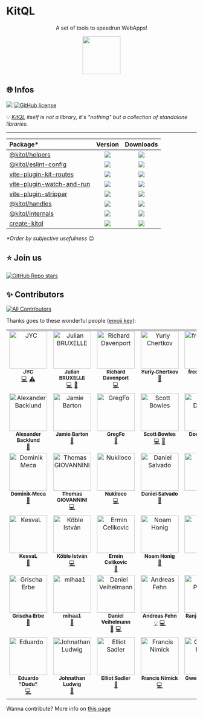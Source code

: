 # KitQL

<p align="center">
  A set of tools to speedrun WebApps!
</p>

<p align="center">
  <img src="./logo.svg" width="100" />
</p>

## 🌐 Infos

[![](https://img.shields.io/badge/Documentation%20of-kitql-FF3E00.svg?style=flat&logo=stackblitz&logoColor=FF3E00)](https://kitql.dev/docs)
[![GitHub license](https://img.shields.io/badge/license-MIT-gree.svg)](./LICENSE)

💡 _[KitQL](https://www.kitql.dev/docs) itself is not a library, it's "nothing" but a collection of
standalone libraries._

---

| Package\*                                                                   |                                                                Version                                                                 |                                                             Downloads                                                             |
| :-------------------------------------------------------------------------- | :------------------------------------------------------------------------------------------------------------------------------------: | :-------------------------------------------------------------------------------------------------------------------------------: |
| [@kitql/helpers](./packages/helpers/README.md)                              |            [![](https://img.shields.io/npm/v/@kitql/helpers?color=&logo=npm)](https://www.npmjs.com/package/@kitql/helpers)            |            [![](https://img.shields.io/npm/dm/@kitql/helpers?&logo=npm)](https://www.npmjs.com/package/@kitql/helpers)            |
| [@kitql/eslint-config](./packages/helpers/README.md)                        |      [![](https://img.shields.io/npm/v/@kitql/eslint-config?color=&logo=npm)](https://www.npmjs.com/package/@kitql/eslint-config)      |      [![](https://img.shields.io/npm/dm/@kitql/eslint-config?&logo=npm)](https://www.npmjs.com/package/@kitql/eslint-config)      |
| [vite-plugin-kit-routes](./packages/vite-plugin-kit-routes/README.md)       |    [![](https://img.shields.io/npm/v/vite-plugin-kit-routes?color=&logo=npm)](https://www.npmjs.com/package/vite-plugin-kit-routes)    |    [![](https://img.shields.io/npm/dm/vite-plugin-kit-routes?&logo=npm)](https://www.npmjs.com/package/vite-plugin-kit-routes)    |
| [vite-plugin-watch-and-run](./packages/vite-plugin-watch-and-run/README.md) | [![](https://img.shields.io/npm/v/vite-plugin-watch-and-run?color=&logo=npm)](https://www.npmjs.com/package/vite-plugin-watch-and-run) | [![](https://img.shields.io/npm/dm/vite-plugin-watch-and-run?&logo=npm)](https://www.npmjs.com/package/vite-plugin-watch-and-run) |
| [vite-plugin-stripper](./packages/vite-plugin-stripper/README.md)           |      [![](https://img.shields.io/npm/v/vite-plugin-stripper?color=&logo=npm)](https://www.npmjs.com/package/vite-plugin-stripper)      |      [![](https://img.shields.io/npm/dm/vite-plugin-stripper?&logo=npm)](https://www.npmjs.com/package/vite-plugin-stripper)      |
| [@kitql/handles](./packages/handles/README.md)                              |            [![](https://img.shields.io/npm/v/@kitql/handles?color=&logo=npm)](https://www.npmjs.com/package/@kitql/handles)            |            [![](https://img.shields.io/npm/dm/@kitql/handles?&logo=npm)](https://www.npmjs.com/package/@kitql/handles)            |
| [@kitql/internals](./packages/internals/README.md)                          |          [![](https://img.shields.io/npm/v/@kitql/internals?color=&logo=npm)](https://www.npmjs.com/package/@kitql/internals)          |          [![](https://img.shields.io/npm/dm/@kitql/internals?&logo=npm)](https://www.npmjs.com/package/@kitql/internals)          |
| [create-kitql](./packages/create-kitql/README.md)                           |              [![](https://img.shields.io/npm/v/create-kitql?color=&logo=npm)](https://www.npmjs.com/package/create-kitql)              |              [![](https://img.shields.io/npm/dm/create-kitql?&logo=npm)](https://www.npmjs.com/package/create-kitql)              |

_\*Order by subjective usefulness_ 😉

## ⭐️ Join us

[![GitHub Repo stars](https://img.shields.io/github/stars/jycouet/kitql?logo=github&label=KitQL&color=#4ACC31)](https://github.com/jycouet/kitql)

## ✨ Contributors

<!-- ALL-CONTRIBUTORS-BADGE:START - Do not remove or modify this section -->
[![All Contributors](https://img.shields.io/badge/all_contributors-40-orange.svg?style=flat-square)](#contributors-)
<!-- ALL-CONTRIBUTORS-BADGE:END -->

Thanks goes to these wonderful people ([emoji key](https://allcontributors.org/docs/en/emoji-key)):

<!-- ALL-CONTRIBUTORS-LIST:START - Do not remove or modify this section -->
<!-- prettier-ignore-start -->
<!-- markdownlint-disable -->
<table>
  <tbody>
    <tr>
      <td align="center" valign="top" width="14.28%"><a href="http://www.dynamicprocess.io"><img src="https://avatars.githubusercontent.com/u/5312607?v=4?s=100" width="100px;" alt="JYC"/><br /><sub><b>JYC</b></sub></a><br /><a href="https://github.com/jycouet/kitql/commits?author=jycouet" title="Code">💻</a> <a href="https://github.com/jycouet/kitql/commits?author=jycouet" title="Tests">⚠️</a></td>
      <td align="center" valign="top" width="14.28%"><a href="http://linkedin.com/in/julian-bruxelle"><img src="https://avatars.githubusercontent.com/u/36154424?v=4?s=100" width="100px;" alt="Julian BRUXELLE"/><br /><sub><b>Julian BRUXELLE</b></sub></a><br /><a href="https://github.com/jycouet/kitql/commits?author=JulianBruxelle" title="Code">💻</a> <a href="https://github.com/jycouet/kitql/issues?q=author%3AJulianBruxelle" title="Bug reports">🐛</a></td>
      <td align="center" valign="top" width="14.28%"><a href="https://github.com/richarddavenport"><img src="https://avatars.githubusercontent.com/u/3596012?v=4?s=100" width="100px;" alt="Richard Davenport"/><br /><sub><b>Richard Davenport</b></sub></a><br /><a href="https://github.com/jycouet/kitql/commits?author=richarddavenport" title="Code">💻</a></td>
      <td align="center" valign="top" width="14.28%"><a href="https://github.com/cya"><img src="https://avatars.githubusercontent.com/u/795915?v=4?s=100" width="100px;" alt="Yuriy Chertkov"/><br /><sub><b>Yuriy Chertkov</b></sub></a><br /><a href="https://github.com/jycouet/kitql/issues?q=author%3Acya" title="Bug reports">🐛</a></td>
      <td align="center" valign="top" width="14.28%"><a href="https://github.com/frederikhors"><img src="https://avatars.githubusercontent.com/u/41120635?v=4?s=100" width="100px;" alt="frederikhors"/><br /><sub><b>frederikhors</b></sub></a><br /><a href="#ideas-frederikhors" title="Ideas, Planning, & Feedback">🤔</a></td>
      <td align="center" valign="top" width="14.28%"><a href="https://scottspence.com"><img src="https://avatars.githubusercontent.com/u/234708?v=4?s=100" width="100px;" alt="Scott Spence"/><br /><sub><b>Scott Spence</b></sub></a><br /><a href="https://github.com/jycouet/kitql/issues?q=author%3Aspences10" title="Bug reports">🐛</a></td>
      <td align="center" valign="top" width="14.28%"><a href="http://szery.net.pl"><img src="https://avatars.githubusercontent.com/u/4786095?v=4?s=100" width="100px;" alt="Łukasz Wiśniewski"/><br /><sub><b>Łukasz Wiśniewski</b></sub></a><br /><a href="https://github.com/jycouet/kitql/commits?author=lukaszwisniewski88" title="Code">💻</a></td>
    </tr>
    <tr>
      <td align="center" valign="top" width="14.28%"><a href="https://github.com/AlexanderBacklund"><img src="https://avatars.githubusercontent.com/u/22005025?v=4?s=100" width="100px;" alt="Alexander Backlund"/><br /><sub><b>Alexander Backlund</b></sub></a><br /><a href="#ideas-AlexanderBacklund" title="Ideas, Planning, & Feedback">🤔</a></td>
      <td align="center" valign="top" width="14.28%"><a href="https://graphql.wtf"><img src="https://avatars.githubusercontent.com/u/950181?v=4?s=100" width="100px;" alt="Jamie Barton"/><br /><sub><b>Jamie Barton</b></sub></a><br /><a href="https://github.com/jycouet/kitql/commits?author=notrab" title="Documentation">📖</a></td>
      <td align="center" valign="top" width="14.28%"><a href="https://github.com/gregoryforel"><img src="https://avatars.githubusercontent.com/u/4669234?v=4?s=100" width="100px;" alt="GregFo"/><br /><sub><b>GregFo</b></sub></a><br /><a href="https://github.com/jycouet/kitql/commits?author=gregoryforel" title="Documentation">📖</a></td>
      <td align="center" valign="top" width="14.28%"><a href="https://github.com/scottBowles"><img src="https://avatars.githubusercontent.com/u/59491167?v=4?s=100" width="100px;" alt="Scott Bowles"/><br /><sub><b>Scott Bowles</b></sub></a><br /><a href="https://github.com/jycouet/kitql/commits?author=scottBowles" title="Code">💻</a> <a href="https://github.com/jycouet/kitql/commits?author=scottBowles" title="Documentation">📖</a></td>
      <td align="center" valign="top" width="14.28%"><a href="http://happycollision.com"><img src="https://avatars.githubusercontent.com/u/3663628?v=4?s=100" width="100px;" alt="Don Denton"/><br /><sub><b>Don Denton</b></sub></a><br /><a href="https://github.com/jycouet/kitql/commits?author=happycollision" title="Documentation">📖</a></td>
      <td align="center" valign="top" width="14.28%"><a href="https://github.com/B2o5T"><img src="https://avatars.githubusercontent.com/u/7361780?v=4?s=100" width="100px;" alt="Dimitri POSTOLOV"/><br /><sub><b>Dimitri POSTOLOV</b></sub></a><br /><a href="https://github.com/jycouet/kitql/commits?author=B2o5T" title="Documentation">📖</a> <a href="#design-B2o5T" title="Design">🎨</a></td>
      <td align="center" valign="top" width="14.28%"><a href="https://github.com/nikfp"><img src="https://avatars.githubusercontent.com/u/46945607?v=4?s=100" width="100px;" alt="Nik F P"/><br /><sub><b>Nik F P</b></sub></a><br /><a href="https://github.com/jycouet/kitql/commits?author=nikfp" title="Documentation">📖</a></td>
    </tr>
    <tr>
      <td align="center" valign="top" width="14.28%"><a href="https://github.com/dminikm"><img src="https://avatars.githubusercontent.com/u/9631648?v=4?s=100" width="100px;" alt="Dominik Meca"/><br /><sub><b>Dominik Meca</b></sub></a><br /><a href="https://github.com/jycouet/kitql/issues?q=author%3Adminikm" title="Bug reports">🐛</a></td>
      <td align="center" valign="top" width="14.28%"><a href="https://github.com/Giovannini"><img src="https://avatars.githubusercontent.com/u/5586669?v=4?s=100" width="100px;" alt="Thomas GIOVANNINI"/><br /><sub><b>Thomas GIOVANNINI</b></sub></a><br /><a href="https://github.com/jycouet/kitql/commits?author=Giovannini" title="Code">💻</a></td>
      <td align="center" valign="top" width="14.28%"><a href="https://github.com/Nukiloco"><img src="https://avatars.githubusercontent.com/u/16618467?v=4?s=100" width="100px;" alt="Nukiloco"/><br /><sub><b>Nukiloco</b></sub></a><br /><a href="https://github.com/jycouet/kitql/commits?author=Nukiloco" title="Code">💻</a></td>
      <td align="center" valign="top" width="14.28%"><a href="http://danielsalvado.com"><img src="https://avatars.githubusercontent.com/u/9869755?v=4?s=100" width="100px;" alt="Daniel Salvado"/><br /><sub><b>Daniel Salvado</b></sub></a><br /><a href="https://github.com/jycouet/kitql/commits?author=danisal" title="Documentation">📖</a></td>
      <td align="center" valign="top" width="14.28%"><a href="https://github.com/dztek"><img src="https://avatars.githubusercontent.com/u/94202437?v=4?s=100" width="100px;" alt="dztek"/><br /><sub><b>dztek</b></sub></a><br /><a href="https://github.com/jycouet/kitql/commits?author=dztek" title="Documentation">📖</a></td>
      <td align="center" valign="top" width="14.28%"><a href="https://github.com/david-plugge"><img src="https://avatars.githubusercontent.com/u/59972093?v=4?s=100" width="100px;" alt="David Plugge"/><br /><sub><b>David Plugge</b></sub></a><br /><a href="https://github.com/jycouet/kitql/commits?author=david-plugge" title="Code">💻</a></td>
      <td align="center" valign="top" width="14.28%"><a href="https://github.com/steven-crespo"><img src="https://avatars.githubusercontent.com/u/2317818?v=4?s=100" width="100px;" alt="Steve Crespo"/><br /><sub><b>Steve Crespo</b></sub></a><br /><a href="https://github.com/jycouet/kitql/commits?author=steven-crespo" title="Documentation">📖</a></td>
    </tr>
    <tr>
      <td align="center" valign="top" width="14.28%"><a href="https://kesval.com"><img src="https://avatars.githubusercontent.com/u/47763141?v=4?s=100" width="100px;" alt="KesvaL"/><br /><sub><b>KesvaL</b></sub></a><br /><a href="https://github.com/jycouet/kitql/issues?q=author%3AxKesvaL" title="Bug reports">🐛</a></td>
      <td align="center" valign="top" width="14.28%"><a href="http://kobleistvan.com"><img src="https://avatars.githubusercontent.com/u/6638917?v=4?s=100" width="100px;" alt="Köble István"/><br /><sub><b>Köble István</b></sub></a><br /><a href="https://github.com/jycouet/kitql/commits?author=kobleistvan" title="Code">💻</a></td>
      <td align="center" valign="top" width="14.28%"><a href="http://celikovic.me"><img src="https://avatars.githubusercontent.com/u/4040457?v=4?s=100" width="100px;" alt="Ermin Celikovic"/><br /><sub><b>Ermin Celikovic</b></sub></a><br /><a href="https://github.com/jycouet/kitql/commits?author=ermincelikovic" title="Documentation">📖</a></td>
      <td align="center" valign="top" width="14.28%"><a href="https://github.com/noam-honig"><img src="https://avatars.githubusercontent.com/u/16635859?v=4?s=100" width="100px;" alt="Noam Honig"/><br /><sub><b>Noam Honig</b></sub></a><br /><a href="https://github.com/jycouet/kitql/commits?author=noam-honig" title="Documentation">📖</a></td>
      <td align="center" valign="top" width="14.28%"><a href="https://icewolf.ca"><img src="https://avatars.githubusercontent.com/u/12853597?v=4?s=100" width="100px;" alt="David"/><br /><sub><b>David</b></sub></a><br /><a href="https://github.com/jycouet/kitql/issues?q=author%3Ahmnd" title="Bug reports">🐛</a></td>
      <td align="center" valign="top" width="14.28%"><a href="https://github.com/tmarnet"><img src="https://avatars.githubusercontent.com/u/10536410?v=4?s=100" width="100px;" alt="Thomas Marnet"/><br /><sub><b>Thomas Marnet</b></sub></a><br /><a href="https://github.com/jycouet/kitql/issues?q=author%3Atmarnet" title="Bug reports">🐛</a></td>
      <td align="center" valign="top" width="14.28%"><a href="https://github.com/kran6a"><img src="https://avatars.githubusercontent.com/u/15054534?v=4?s=100" width="100px;" alt="kran6a"/><br /><sub><b>kran6a</b></sub></a><br /><a href="https://github.com/jycouet/kitql/commits?author=kran6a" title="Code">💻</a></td>
    </tr>
    <tr>
      <td align="center" valign="top" width="14.28%"><a href="https://legrisch.com"><img src="https://avatars.githubusercontent.com/u/46897060?v=4?s=100" width="100px;" alt="Grischa Erbe"/><br /><sub><b>Grischa Erbe</b></sub></a><br /><a href="https://github.com/jycouet/kitql/issues?q=author%3Agrischaerbe" title="Bug reports">🐛</a></td>
      <td align="center" valign="top" width="14.28%"><a href="https://github.com/mihaa1"><img src="https://avatars.githubusercontent.com/u/15923264?v=4?s=100" width="100px;" alt="mihaa1"/><br /><sub><b>mihaa1</b></sub></a><br /><a href="https://github.com/jycouet/kitql/issues?q=author%3Amihaa1" title="Bug reports">🐛</a></td>
      <td align="center" valign="top" width="14.28%"><a href="https://github.com/Dan1ve"><img src="https://avatars.githubusercontent.com/u/7125814?v=4?s=100" width="100px;" alt="Daniel Veihelmann"/><br /><sub><b>Daniel Veihelmann</b></sub></a><br /><a href="https://github.com/jycouet/kitql/issues?q=author%3ADan1ve" title="Bug reports">🐛</a> <a href="https://github.com/jycouet/kitql/commits?author=Dan1ve" title="Code">💻</a></td>
      <td align="center" valign="top" width="14.28%"><a href="https://github.com/fehnomenal"><img src="https://avatars.githubusercontent.com/u/9959940?v=4?s=100" width="100px;" alt="Andreas Fehn"/><br /><sub><b>Andreas Fehn</b></sub></a><br /><a href="#example-fehnomenal" title="Examples">💡</a> <a href="https://github.com/jycouet/kitql/commits?author=fehnomenal" title="Code">💻</a></td>
      <td align="center" valign="top" width="14.28%"><a href="https://github.com/ranjan-purbey"><img src="https://avatars.githubusercontent.com/u/6953187?v=4?s=100" width="100px;" alt="Ranjan Purbey"/><br /><sub><b>Ranjan Purbey</b></sub></a><br /><a href="#ideas-ranjan-purbey" title="Ideas, Planning, & Feedback">🤔</a></td>
      <td align="center" valign="top" width="14.28%"><a href="https://github.com/PudottaPommin"><img src="https://avatars.githubusercontent.com/u/1709099?v=4?s=100" width="100px;" alt="Michal Hanajik"/><br /><sub><b>Michal Hanajik</b></sub></a><br /><a href="https://github.com/jycouet/kitql/commits?author=PudottaPommin" title="Code">💻</a></td>
      <td align="center" valign="top" width="14.28%"><a href="https://github.com/oscarfsbs"><img src="https://avatars.githubusercontent.com/u/128075003?v=4?s=100" width="100px;" alt="oscar"/><br /><sub><b>oscar</b></sub></a><br /><a href="https://github.com/jycouet/kitql/commits?author=oscarfsbs" title="Documentation">📖</a></td>
    </tr>
    <tr>
      <td align="center" valign="top" width="14.28%"><a href="https://emac.ac"><img src="https://avatars.githubusercontent.com/u/18234710?v=4?s=100" width="100px;" alt="Eduardo "Dudu""/><br /><sub><b>Eduardo "Dudu"</b></sub></a><br /><a href="https://github.com/jycouet/kitql/commits?author=duducpp" title="Code">💻</a></td>
      <td align="center" valign="top" width="14.28%"><a href="http://johnathan.dev"><img src="https://avatars.githubusercontent.com/u/1262078?v=4?s=100" width="100px;" alt="Johnathan Ludwig"/><br /><sub><b>Johnathan Ludwig</b></sub></a><br /><a href="https://github.com/jycouet/kitql/issues?q=author%3Ajohnathanludwig" title="Bug reports">🐛</a></td>
      <td align="center" valign="top" width="14.28%"><a href="https://github.com/esadler44"><img src="https://avatars.githubusercontent.com/u/3618810?v=4?s=100" width="100px;" alt="Elliot Sadler"/><br /><sub><b>Elliot Sadler</b></sub></a><br /><a href="https://github.com/jycouet/kitql/commits?author=esadler44" title="Documentation">📖</a></td>
      <td align="center" valign="top" width="14.28%"><a href="https://github.com/fnimick"><img src="https://avatars.githubusercontent.com/u/704308?v=4?s=100" width="100px;" alt="Francis Nimick"/><br /><sub><b>Francis Nimick</b></sub></a><br /><a href="https://github.com/jycouet/kitql/commits?author=fnimick" title="Code">💻</a></td>
      <td align="center" valign="top" width="14.28%"><a href="https://gwen.works"><img src="https://avatars.githubusercontent.com/u/39094199?v=4?s=100" width="100px;" alt="Gwen Le Bihan"/><br /><sub><b>Gwen Le Bihan</b></sub></a><br /><a href="https://github.com/jycouet/kitql/commits?author=ewen-lbh" title="Code">💻</a></td>
    </tr>
  </tbody>
</table>

<!-- markdownlint-restore -->
<!-- prettier-ignore-end -->

<!-- ALL-CONTRIBUTORS-LIST:END -->

Wanna contribute? More info on [this page](./CONTRIBUTING.md)
